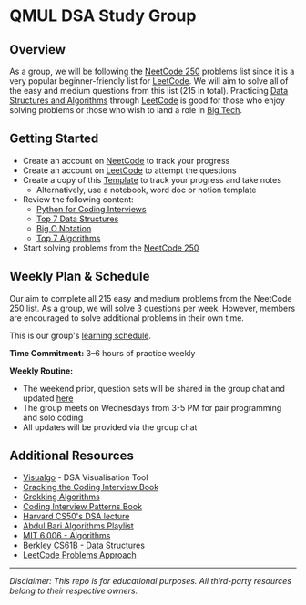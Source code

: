 # QMUL DSA Study Group

## Overview

As a group, we will be following the [NeetCode 250](https://neetcode.io/practice?tab=neetcode250) problems list since it is a very popular beginner-friendly list for [LeetCode](https://leetcode.com/). We will aim to solve all of the easy and medium questions from this list (215 in total). Practicing [Data Structures and Algorithms](https://www.w3schools.com/dsa/dsa_intro.php#:~:text=Data%20Structures%20is%20about%20how,through%20and%20manipulating%20data%20structures.) through [LeetCode](https://leetcode.com/) is good for those who enjoy solving problems or those who wish to land a role in [Big Tech](https://en.wikipedia.org/wiki/Big_Tech).

## Getting Started

-   Create an account on [NeetCode](https://neetcode.io) to track your progress
-   Create an account on [LeetCode](https://leetcode.com) to attempt the questions
-   Create a copy of this [Template](https://docs.google.com/spreadsheets/d/1VxwHdupwG4ZFu9HM4IpQ2igPbHfLbVvIpqmFZGE8jVY/edit?usp=sharing) to track your progress and take notes
    -   Alternatively, use a notebook, word doc or notion template
-   Review the following content:
    -   [Python for Coding Interviews](https://youtu.be/0K_eZGS5NsU?si=RUKTszo2kyZEJB6y)
    -   [Top 7 Data Structures](https://www.youtube.com/watch?v=cQWr9DFE1ww)
    -   [Big O Notation](https://youtu.be/BgLTDT03QtU?si=etaNR8MMaLCUAmXL)
    -   [Top 7 Algorithms](https://www.youtube.com/watch?v=kp3fCihUXEg)
-   Start solving problems from the [NeetCode 250](https://neetcode.io/practice?tab=neetcode250)

## Weekly Plan & Schedule

Our aim to complete all 215 easy and medium problems from the NeetCode 250 list. As a group, we will solve 3 questions per week. However, members are encouraged to solve additional problems in their own time.

This is our group's [learning schedule](/schedule.md).

**Time Commitment:** 3–6 hours of practice weekly

**Weekly Routine:**

-   The weekend prior, question sets will be shared in the group chat and updated [here](/schedule.md)
-   The group meets on Wednesdays from 3-5 PM for pair programming and solo coding
-   All updates will be provided via the group chat

## Additional Resources

-   [Visualgo](https://visualgo.net/en) - DSA Visualisation Tool
-   [Cracking the Coding Interview Book](https://amzn.eu/d/ej835BY)
-   [Grokking Algorithms](https://amzn.eu/d/31qGF9Y)
-   [Coding Interview Patterns Book](https://amzn.eu/d/fxjuZdB)
-   [Harvard CS50's DSA lecture](https://www.youtube.com/watch?v=0euvEdPwQnQ)
-   [Abdul Bari Algorithms Playlist](https://youtube.com/playlist?list=PLDN4rrl48XKpZkf03iYFl-O29szjTrs_O&si=GTrTO__V1TarEE8R)
-   [MIT 6.006 - Algorithms](https://ocw.mit.edu/courses/6-006-introduction-to-algorithms-spring-2020/)
-   [Berkley CS61B - Data Structures](https://www2.eecs.berkeley.edu/Courses/CS61B/)
-   [LeetCode Problems Approach](/approach.md)

---

_Disclaimer: This repo is for educational purposes. All third-party resources belong to their respective owners._
